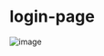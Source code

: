 # login-page

![image](https://github.com/user-attachments/assets/92fbc37f-baae-4c7c-98fa-1c0bd52bc640)
